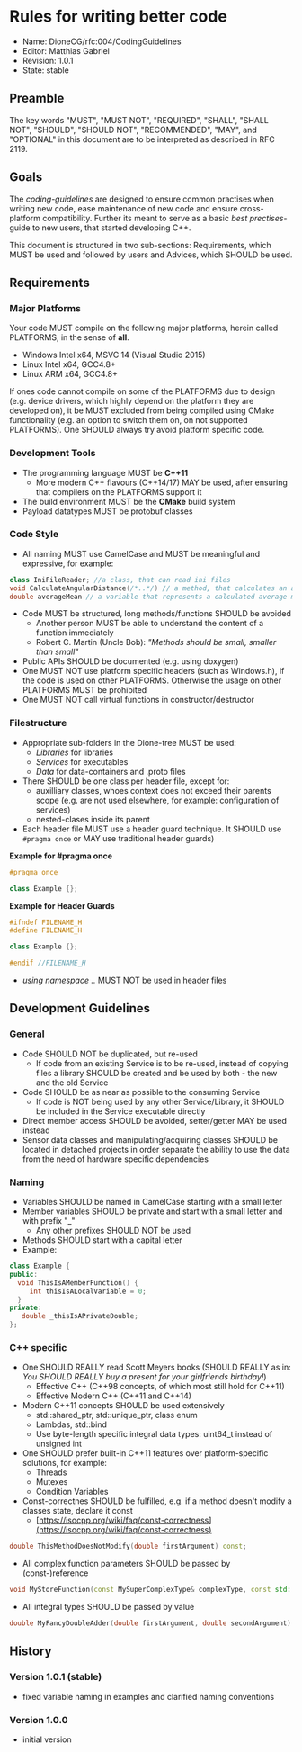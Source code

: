 # Rules for writing better code

* Name: DioneCG/rfc:004/CodingGuidelines
* Editor: Matthias Gabriel
* Revision: 1.0.1
* State: stable

## Preamble

The key words "MUST", "MUST NOT", "REQUIRED", "SHALL", "SHALL NOT", "SHOULD", "SHOULD NOT", "RECOMMENDED", "MAY", and "OPTIONAL" in this document are to be interpreted as described in RFC 2119.

## Goals

The _coding-guidelines_ are designed to ensure common practises when writing new code, ease maintenance of new code and ensure cross-platform compatibility. Further its meant to serve as a basic _best prectises_-guide to new users, that started developing C++.

This document is structured in two sub-sections: Requirements, which MUST be used and followed by users and Advices, which SHOULD be used.

## Requirements

### Major Platforms

Your code MUST compile on the following major platforms, herein called PLATFORMS, in the sense of **all**.

* Windows Intel x64, MSVC 14 \(Visual Studio 2015\)
* Linux Intel x64, GCC4.8+
* Linux ARM x64, GCC4.8+

If ones code cannot compile on some of the PLATFORMS due to design \(e.g. device drivers, which highly depend on the platform they are developed on\), it be MUST excluded from being compiled using CMake functionality \(e.g. an option to switch them on, on not supported PLATFORMS\). One SHOULD always try avoid platform specific code.

### Development Tools

* The programming language MUST be **C++11**
    * More modern C++ flavours \(C++14/17\) MAY be used, after ensuring that compilers on the PLATFORMS support it
* The build environment MUST be the **CMake** build system
* Payload datatypes MUST be protobuf classes

### Code Style

* All naming MUST use CamelCase and MUST be meaningful and expressive, for example:

```cpp
class IniFileReader; //a class, that can read ini files
void CalculateAngularDistance(/*..*/) // a method, that calculates an angular distance)
double averageMean // a variable that represents a calculated average mean value
```

* Code MUST be structured, long methods/functions SHOULD be avoided
    * Another person MUST be able to understand the content of a function immediately
    * Robert C. Martin \(Uncle Bob\): _"Methods should be small, smaller than small"_
* Public APIs SHOULD be documented \(e.g. using doxygen\)
* One MUST NOT use platform specific headers \(such as Windows.h\), if the code is used on other PLATFORMS. Otherwise the usage on other PLATFORMS MUST be prohibited
* One MUST NOT call virtual functions in constructor/destructor

### Filestructure

* Appropriate sub-folders in the Dione-tree MUST be used:
    * _Libraries_ for libraries
    * _Services_ for executables
    * _Data_ for data-containers and .proto files
* There SHOULD be one class per header file, except for:
    * auxilliary classes, whoes context does not exceed their parents scope \(e.g. are not used elsewhere, for example: configuration of services\)
    * nested-clases inside its parent
* Each header file MUST use a header guard technique. It SHOULD use `#pragma once` or MAY use traditional header guards\)

**Example for \#pragma once**

```cpp
#pragma once

class Example {};
```

**Example for Header Guards**

```cpp
#ifndef FILENAME_H
#define FILENAME_H

class Example {};

#endif //FILENAME_H
```

* _using namespace .._ MUST NOT be used in header files

## Development Guidelines

### General

* Code SHOULD NOT be duplicated, but re-used
    * If code from an existing Service is to be re-used, instead of copying files a library SHOULD be created and be used by both - the new and the old Service
* Code SHOULD be as near as possible to the consuming Service
    * If code is NOT being used by any other Service/Library, it SHOULD be included in the Service executable directly
* Direct member access SHOULD be avoided, setter/getter MAY be used instead
* Sensor data classes and manipulating/acquiring classes SHOULD be located in detached projects in order separate the ability to use the data from the need of hardware specific dependencies

### Naming

* Variables SHOULD be named in CamelCase starting with a small letter
* Member variables SHOULD be private and start with a small letter and with prefix "\_"
    * Any other prefixes SHOULD NOT be used
* Methods SHOULD start with a capital letter
* Example:

```cpp
class Example {
public:
  void ThisIsAMemberFunction() {
     int thisIsALocalVariable = 0;
  }
private:
   double _thisIsAPrivateDouble;
};
```

### C++ specific

* One SHOULD REALLY read Scott Meyers books \(SHOULD REALLY as in: _You SHOULD REALLY buy a present for your girlfriends birthday!_\)
    * Effective C++ \(C++98 concepts, of which most still hold for C++11\)
    * Effective Modern C++ \(C++11 and C++14\)
* Modern C++11 concepts SHOULD be used extensively
    * std::shared\_ptr, std::unique\_ptr, class enum
    * Lambdas, std::bind
    * Use byte-length specific integral data types: uint64\_t instead of unsigned int
* One SHOULD prefer built-in C++11 features over platform-specific solutions, for example:
    * Threads
    * Mutexes
    * Condition Variables
* Const-correctnes SHOULD be fulfilled, e.g. if a method doesn't modify a classes state, declare it const
    * [https://isocpp.org/wiki/faq/const-correctness](https://isocpp.org/wiki/faq/const-correctness)

```cpp
double ThisMethodDoesNotModify(double firstArgument) const;
```

* All complex function parameters SHOULD be passed by \(const-\)reference

```cpp
void MyStoreFunction(const MySuperComplexType& complexType, const std::string& fileName) const;
```

* All integral types SHOULD be passed by value

```cpp
double MyFancyDoubleAdder(double firstArgument, double secondArgument) const;
```

## History

### Version 1.0.1 \(stable\)

* fixed variable naming in examples and clarified naming conventions

### Version 1.0.0

* initial version
